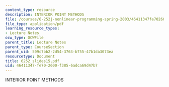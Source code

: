 ```yaml
---
content_type: resource
description: INTERIOR POINT METHODS
file: /courses/6-252j-nonlinear-programming-spring-2003/46411347fe702600f3856adca69d47b7_6252_slides15.pdf
file_type: application/pdf
learning_resource_types:
- Lecture Notes
ocw_type: OCWFile
parent_title: Lecture Notes
parent_type: CourseSection
parent_uid: 599c7bb2-2d54-3763-b755-47b1da3073ea
resourcetype: Document
title: 6252_slides15.pdf
uid: 46411347-fe70-2600-f385-6adca69d47b7
---
```

INTERIOR POINT METHODS

